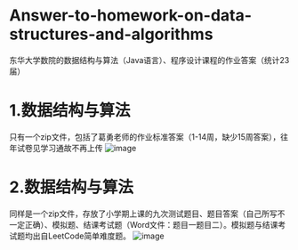 # Answer-to-homework-on-data-structures-and-algorithms
东华大学数院的数据结构与算法（Java语言）、程序设计课程的作业答案（统计23届）

# 1.数据结构与算法
只有一个zip文件，包括了葛勇老师的作业标准答案（1-14周，缺少15周答案），往年试卷见学习通故不再上传
![image](https://github.com/user-attachments/assets/8e3997be-3c91-4460-8bf4-3db92e1768a5)

# 2.数据结构与算法
同样是一个zip文件，存放了小学期上课的九次测试题目、题目答案（自己所写不一定正确）、模拟题、结课考试题（Word文件：题目一题目二）。模拟题与结课考试题均出自LeetCode简单难度题。
![image](https://github.com/user-attachments/assets/1c35ea0d-e25a-46f4-9b2a-b2420d26a4c5)
